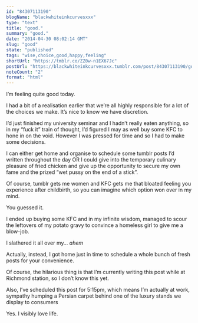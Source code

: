 ```yaml
---
id: "84307113190"
blogName: "blackwhiteinkcurvesxxx"
type: "text"
title: "good."
summary: "good."
date: "2014-04-30 08:02:14 GMT"
slug: "good"
state: "published"
tags: "wise,choice,good,happy,feeling"
shortUrl: "https://tmblr.co/ZZ0w-n1EX67Jc"
postUrl: "https://blackwhiteinkcurvesxxx.tumblr.com/post/84307113190/good"
noteCount: "2"
format: "html"
---
```


I’m feeling quite good today.

I had a bit of a realisation earlier that we’re all highly responsible for a lot of the choices we make. It’s nice to know we have discretion.

I’d just finished my university seminar and I hadn’t really eaten anything, so in my “fuck it” train of thought, I’d figured I may as well buy some KFC to hone in on the void. However I was pressed for time and so I had to make some decisions. 

I can either get home and organise to schedule some tumblr posts I’d written throughout the day OR I could give into the temporary culinary pleasure of fried chicken and give up the opportunity to secure my own fame and the prized “wet pussy on the end of a stick”. 

Of course, tumblr gets me women and KFC gets me that bloated feeling you experience after childbirth, so you can imagine which option won over in my mind.

You guessed it.

I ended up buying some KFC and in my infinite wisdom, managed to scour the leftovers of my potato gravy to convince a homeless girl to give me a blow-job.

I slathered it all over my… *ahem*

Actually, instead, I got home just in time to schedule a whole bunch of fresh posts for your convenience.

Of course, the hilarious thing is that I’m currently writing this post while at Richmond station, so I don’t know this yet.

Also, I’ve scheduled this post for 5:15pm, which means I’m actually at work, sympathy humping a Persian carpet behind one of the luxury stands we display to consumers

Yes. I visibly love life.